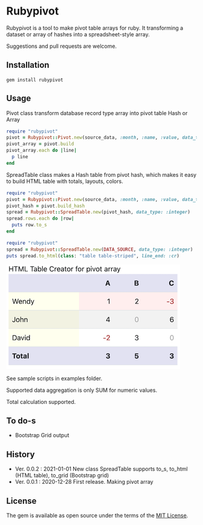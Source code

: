 # Rubypivot

Rubypivot is a tool to make pivot table arrays for ruby.
It transforming a dataset or array of hashes into a spreadsheet-style array.

Suggestions and pull requests are welcome.

## Installation

```
gem install rubypivot
```

## Usage

Pivot class transform database record type array into pivot table Hash or Array

```ruby
require "rubypivot"
pivot = Rubypivot::Pivot.new(source_data, :month, :name, :value, data_type: :integer)
pivot_array = pivot.build
pivot_array.each do |line|
  p line
end
```

SpreadTable class makes a Hash table from pivot hash, which makes it easy to build HTML table with totals, layouts, colors.

```ruby
require "rubypivot"
pivot = Rubypivot::Pivot.new(source_data, :month, :name, :value, data_type: :integer)
pivot_hash = pivot.build_hash
spread = Rubypivot::SpreadTable.new(pivot_hash, data_type: :integer)
spread.rows.each do |row|
  puts row.to_s
end
```

```ruby
require "rubypivot"
spread = Rubypivot::SpreadTable.new(DATA_SOURCE, data_type: :integer)
puts spread.to_html(class: "table table-striped", line_end: :cr)
```
![SpreadTable](./examples/spread_table.png) 

See sample scripts in examples folder.

Supported data aggregation is only SUM for numeric values.

Total calculation supported.


## To do-s

- Bootstrap Grid output

## History

- Ver. 0.0.2 : 2021-01-01 New class SpreadTable supports to_s, to_html (HTML table), to_grid (Bootstrap grid)
- Ver. 0.0.1 : 2020-12-28 First release. Making pivot array

## License

The gem is available as open source under the terms of the [MIT License](https://opensource.org/licenses/MIT).


